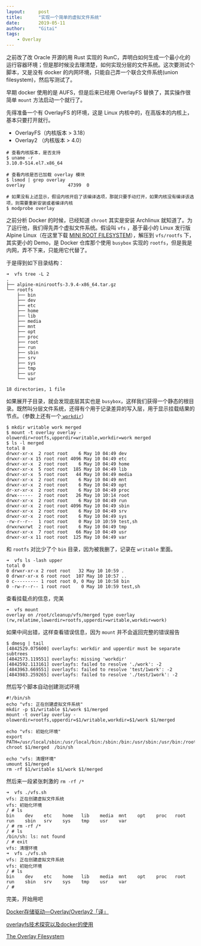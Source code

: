 ```yaml
---
layout:     post
title:      "实现一个简单的虚拟文件系统"
date:       2019-05-11
author:     "Gitai"
tags:
	- Overlay
---
```


之前改了改 Oracle 开源的用 Rust 实现的 RunC，弄明白如何生成一个最小化的运行容器环境；但是那时候没去理清楚，如何实现分层的文件系统。这次要测试个脚本，又是没有 docker 的内网环境，只能自己弄一个联合文件系统(union filesystem)，然后写测试了。

<!-- more -->

早期 docker 使用的是 AUFS，但是后来已经用 OverlayFS 替换了，其实操作很简单 `mount` 方法启动一个就行了。

先得准备一个有 OverlayFS 的环境，这是 Linux 内核中的，在高版本的内核上，基本只要打开就行。

* OverlayFS（内核版本 > 3.18）
* Overlay2 （内核版本 > 4.0）

```shell
# 查看内核版本，是否支持
$ uname -r
3.10.0-514.el7.x86_64

# 查看内核是否已加载 overlay 模块 
$ lsmod | grep overlay
overlay                47399  0

# 如果没有上述显示，假设内核开启了该编译选项，那就只要手动打开，如果内核没有编译该选项，则需要重新安装或者编译内核
$ modprobe overlay
```

之前分析 Docker 的时候，已经知道 `chroot` 其实是安装 Archlinux 就知道了。为了运行他，我们得先弄个虚拟文件系统。假设叫 `vfs` ，基于最小的 Linux 发行版 Alpine Linux（在这里下载 [MINI ROOT FILESYSTEM](https://www.alpinelinux.org/downloads/)），解压到 `vfs/rootfs` 下，其实更小的 Demo，是 Docker 仓库那个使用 `busybox` 实现的 `rootfs`，但是我是内网，弄不下来，只能用它代替了。

于是得到如下目录结构：

```shell
➜  vfs tree -L 2
.
├── alpine-minirootfs-3.9.4-x86_64.tar.gz
└── rootfs
    ├── bin
    ├── dev
    ├── etc
    ├── home
    ├── lib
    ├── media
    ├── mnt
    ├── opt
    ├── proc
    ├── root
    ├── run
    ├── sbin
    ├── srv
    ├── sys
    ├── tmp
    ├── usr
    └── var

18 directories, 1 file
```

如果展开子目录，就会发现底层其实也是 `busybox`，这样我们获得一个静态的根目录。既然叫分层文件系统，还得有个用于记录差异的写入层，用于显示挂载结果的节点。（参数上还有一个[ `workdir`](https://unix.stackexchange.com/questions/324515/linux-filesystem-overlay-what-is-workdir-used-for-overlayfs)）

```shell
$ mkdir writable work merged
$ mount -t overlay overlay -olowerdir=rootfs,upperdir=writable,workdir=work merged
$ ls -l merged
total 8
drwxr-xr-x  2 root root    6 May 10 04:49 dev
drwxr-xr-x 15 root root 4096 May 10 04:49 etc
drwxr-xr-x  2 root root    6 May 10 04:49 home
drwxr-xr-x  5 root root  185 May 10 04:49 lib
drwxr-xr-x  5 root root   44 May 10 04:49 media
drwxr-xr-x  2 root root    6 May 10 04:49 mnt
drwxr-xr-x  2 root root    6 May 10 04:49 opt
dr-xr-xr-x  2 root root    6 May 10 04:49 proc
drwx------  2 root root   26 May 10 10:14 root
drwxr-xr-x  2 root root    6 May 10 04:49 run
drwxr-xr-x  2 root root 4096 May 10 04:49 sbin
drwxr-xr-x  2 root root    6 May 10 04:49 srv
drwxr-xr-x  2 root root    6 May 10 04:49 sys
-rw-r--r--  1 root root    0 May 10 10:59 test,sh
drwxrwxrwt  2 root root    6 May 10 04:49 tmp
drwxr-xr-x  7 root root   66 May 10 04:49 usr
drwxr-xr-x 11 root root  125 May 10 04:49 var
```

和 `rootfs` 对比少了个 `bin` 目录，因为被我删了，记录在 `writable` 里面。

```shell
➜  vfs ls -lash upper
total 0
0 drwxr-xr-x 2 root root   32 May 10 10:59 .
0 drwxr-xr-x 6 root root  107 May 10 10:57 ..
0 c--------- 1 root root 0, 0 May 10 10:58 bin
0 -rw-r--r-- 1 root root    0 May 10 10:59 test,sh
```

查看挂载点的信息，完美

```shell
➜  vfs mount
overlay on /root/cleanup/vfs/merged type overlay (rw,relatime,lowerdir=rootfs,upperdir=writable,workdir=work)
```

如果中间出错，这样查看错误信息，因为 `mount` 并不会返回完整的错误报告

```shell
$ dmesg | tail
[4842529.075600] overlayfs: workdir and upperdir must be separate subtrees
[4842573.119551] overlayfs: missing 'workdir'
[4842592.113161] overlayfs: failed to resolve './work': -2
[4843963.669551] overlayfs: failed to resolve 'test/1work': -2
[4843983.259265] overlayfs: failed to resolve './test/1work': -2
```

然后写个脚本自动创建测试环境

```shell
#!/bin/sh
echo "vfs: 正在创建虚拟文件系统"
mkdir -p $1/writable $1/work $1/merged
mount -t overlay overlay -olowerdir=rootfs,upperdir=$1/writable,workdir=$1/work $1/merged

echo "vfs: 初始化环境"
export PATH=/usr/local/sbin:/usr/local/bin:/sbin:/bin:/usr/sbin:/usr/bin:/root/bin
chroot $1/merged  /bin/sh

echo "vfs: 清理环境"
umount $1/merged
rm -rf $1/writable $1/work $1/merged
```

然后来一段紧张刺激的 `rm -rf /*`

```shell
➜  vfs ./vfs.sh
vfs: 正在创建虚拟文件系统
vfs: 初始化环境
/ # ls
bin    dev    etc    home   lib    media  mnt    opt    proc   root   run    sbin   srv    sys    tmp    usr    var
/ # rm -rf /*
/ # ls
/bin/sh: ls: not found
/ # exit
vfs: 清理环境
➜  vfs ./vfs.sh
vfs: 正在创建虚拟文件系统
vfs: 初始化环境
/ # ls
bin    dev    etc    home   lib    media  mnt    opt    proc   root   run    sbin   srv    sys    tmp    usr    var
/ #
```

完美，开始用吧

[Docker存储驱动—Overlay/Overlay2「译」](https://arkingc.github.io/2017/05/05/2017-05-05-docker-filesystem-overlay/)

[overlayfs技术探究以及docker的使用](https://www.jianshu.com/p/959e8e3da4b2)

[The Overlay Filesystem](https://windsock.io/the-overlay-filesystem/)